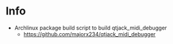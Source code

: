 # Info
- Archlinux package build script to build qtjack_midi_debugger
  - https://github.com/majorx234/qtjack_midi_debugger
